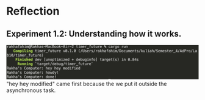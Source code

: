 # Reflection

## Experiment 1.2: Understanding how it works.
<img src="images/image1.png">
"hey hey modified" came first because the we put it outside the asynchronous task.
